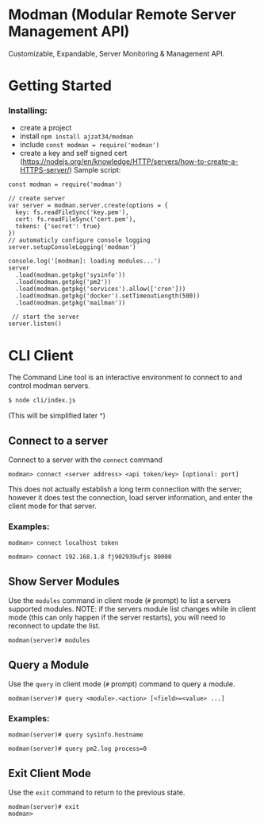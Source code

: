 # Modman (Modular Remote Server Management API)
Customizable, Expandable, Server Monitoring & Management API.

# Getting Started
### Installing:
* create a project
* install `npm install ajzat34/modman`
* include `const modman = require('modman')`
* create a key and self signed cert (https://nodejs.org/en/knowledge/HTTP/servers/how-to-create-a-HTTPS-server/)
Sample script:
```
const modman = require('modman')

// create server
var server = modman.server.create(options = {
  key: fs.readFileSync('key.pem'),
  cert: fs.readFileSync('cert.pem'),
  tokens: {'secret': true}
})
// automaticly configure console logging
server.setupConsoleLogging('modman')

console.log('[modman]: loading modules...')
server
  .load(modman.getpkg('sysinfo'))
  .load(modman.getpkg('pm2'))
  .load(modman.getpkg('services').allow(['cron']))
  .load(modman.getpkg('docker').setTimeoutLength(500))
  .load(modman.getpkg('mailman'))
  
 // start the server
server.listen()
```

# CLI Client
The Command Line tool is an interactive environment to connect to and control modman servers.
```sh
$ node cli/index.js
```
(This will be simplified later ^)
## Connect to a server
Connect to a server with the `connect` command
```
modman> connect <server address> <api token/key> [optional: port]
```
This does not actually establish a long term connection with the server; however it does test the connection, load server information, and enter the client mode for that server.

### Examples:
```
modman> connect localhost token
```
```
modman> connect 192.168.1.8 fj902939ufjs 80000
```

## Show Server Modules
Use the `modules` command in client mode (`#` prompt) to list a servers supported modules.
NOTE: if the servers module list changes while in client mode (this can only happen if the server restarts), you will need to reconnect to update the list.
```
modman(server)# modules
```

## Query a Module
Use the `query` in client mode (`#` prompt) command to query a module.
```
modman(server)# query <module>.<action> [<field>=<value> ...]
```
### Examples:
```
modman(server)# query sysinfo.hostname
```
```
modman(server)# query pm2.log process=0
```

## Exit Client Mode
Use the `exit` command to return to the previous state.
```
modman(server)# exit
modman>
```

